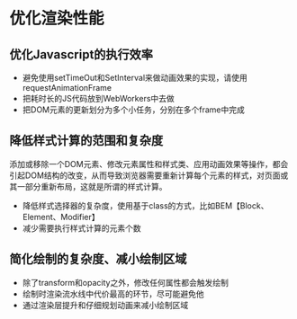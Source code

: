 # 优化渲染性能

## 优化Javascript的执行效率
- 避免使用setTimeOut和SetInterval来做动画效果的实现，请使用requestAnimationFrame
- 把耗时长的JS代码放到WebWorkers中去做
- 把DOM元素的更新划分为多个小任务，分别在多个frame中完成

## 降低样式计算的范围和复杂度
添加或移除一个DOM元素、修改元素属性和样式类、应用动画效果等操作，都会引起DOM结构的改变，从而导致浏览器需要重新计算每个元素的样式，对页面或其一部分重新布局，这就是所谓的样式计算。

- 降低样式选择器的复杂度，使用基于class的方式，比如BEM【Block、Element、Modifier】
- 减少需要执行样式计算的元素个数

## 简化绘制的复杂度、减小绘制区域
- 除了transform和opacity之外，修改任何属性都会触发绘制
- 绘制时渲染流水线中代价最高的环节，尽可能避免他
- 通过渲染层提升和仔细规划动画来减小绘制区域

